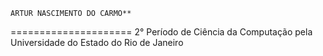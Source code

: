 	ARTUR NASCIMENTO DO CARMO**
=====================
	2° Período de Ciência da Computação pela Universidade do Estado do Rio de Janeiro
